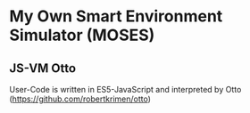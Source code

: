 # My Own Smart Environment Simulator (MOSES)

## JS-VM Otto
User-Code is written in ES5-JavaScript and interpreted by Otto (https://github.com/robertkrimen/otto)
